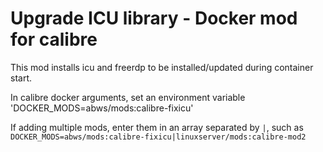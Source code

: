 # Upgrade ICU library - Docker mod for calibre

This mod installs icu and freerdp to be installed/updated during container start.

In calibre docker arguments, set an environment variable 'DOCKER_MODS=abws/mods:calibre-fixicu'

If adding multiple mods, enter them in an array separated by `|`, such as `DOCKER_MODS=abws/mods:calibre-fixicu|linuxserver/mods:calibre-mod2`
